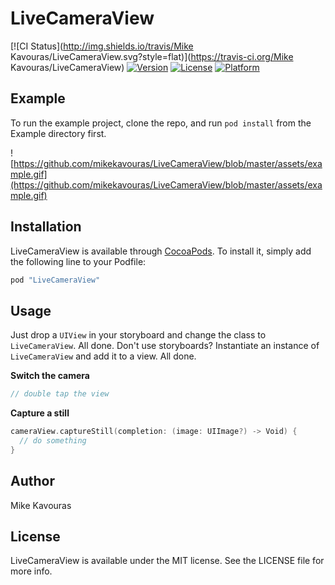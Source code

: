 # LiveCameraView

[![CI Status](http://img.shields.io/travis/Mike Kavouras/LiveCameraView.svg?style=flat)](https://travis-ci.org/Mike Kavouras/LiveCameraView)
[![Version](https://img.shields.io/cocoapods/v/LiveCameraView.svg?style=flat)](http://cocoapods.org/pods/LiveCameraView)
[![License](https://img.shields.io/cocoapods/l/LiveCameraView.svg?style=flat)](http://cocoapods.org/pods/LiveCameraView)
[![Platform](https://img.shields.io/cocoapods/p/LiveCameraView.svg?style=flat)](http://cocoapods.org/pods/LiveCameraView)


## Example

To run the example project, clone the repo, and run `pod install` from the Example directory first.

![https://github.com/mikekavouras/LiveCameraView/blob/master/assets/example.gif](https://github.com/mikekavouras/LiveCameraView/blob/master/assets/example.gif)

## Installation

LiveCameraView is available through [CocoaPods](http://cocoapods.org). To install
it, simply add the following line to your Podfile:

```ruby
pod "LiveCameraView"
```

## Usage

Just drop a `UIView` in your storyboard and change the class to `LiveCameraView`. All done. 
Don't use storyboards? Instantiate an instance of `LiveCameraView` and add it to a view. All done.

**Switch the camera**
```swift
// double tap the view
```

**Capture a still**
```swift
cameraView.captureStill(completion: (image: UIImage?) -> Void) {
  // do something
}
```

## Author

Mike Kavouras

## License

LiveCameraView is available under the MIT license. See the LICENSE file for more info.
